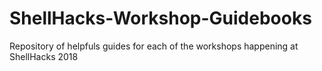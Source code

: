 # ShellHacks-Workshop-Guidebooks
Repository of helpfuls guides for each of the workshops happening at ShellHacks 2018
